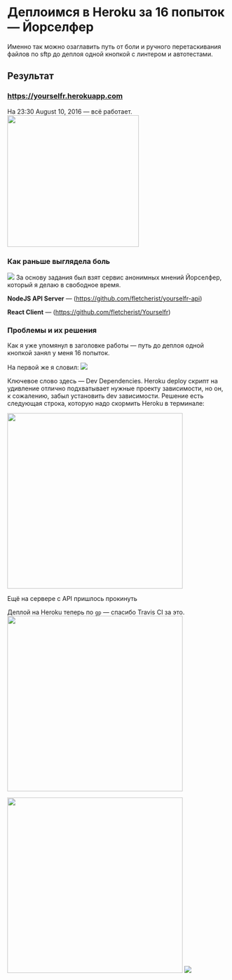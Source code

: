 # Деплоимся в Heroku за 16 попыток — Йорселфер
Именно так можно озаглавить путь от боли и ручного перетаскивания файлов по sftp до деплоя одной кнопкой с линтером и автотестами.

## Результат
### https://yourselfr.herokuapp.com
На 23:30 August 10, 2016 — всё работает.
<img src='https://pp.vk.me/c636119/v636119043/1c55d/ERFZaxjKvpE.jpg' width=300/>

### Как раньше выглядела боль
<img src='https://pp.vk.me/c636119/v636119043/1c50c/PU3kWs3KsG8.jpg' />
За основу задания был взят сервис анонимных мнений Йорселфер, который я делаю в свободное время.

**NodeJS API Server** — (https://github.com/fletcherist/yourselfr-api)

**React Client** — (https://github.com/fletcherist/Yourselfr)


### Проблемы и их решения
Как я уже упомянул в заголовке работы — путь до деплоя одной кнопкой занял у меня 16 попыток.

На первой же я словил:
<img src='https://pp.vk.me/c636119/v636119043/1c54c/wOqlIotthdE.jpg' />

Ключевое слово здесь — Dev Dependencies. Heroku deploy скрипт на удивление отлично подхватывает нужные проекту зависимости, но он, к сожалению, забыл установить dev зависимости. Решение есть следующая строка, которую надо скормить Heroku в терминале:

<img src='https://pp.vk.me/c636119/v636119043/1c566/bY51-vi95qE.jpg' width=400/>

Ещё на сервере с API пришлось прокинуть 

Деплой на Heroku теперь по `gp` — спасибо Travis CI за это.
<img src='https://pp.vk.me/c636119/v636119043/1c542/yBa86hSu-WA.jpg' width=400/>

<img src='https://pp.vk.me/c636119/v636119043/1c538/Ltcu2-kh8cM.jpg' width=400/>

<img src='https://pp.vk.me/c636119/v636119043/1c516/sa7hozXbQwc.jpg' />